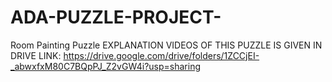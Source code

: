 # ADA-PUZZLE-PROJECT-
Room Painting Puzzle
EXPLANATION VIDEOS OF THIS PUZZLE IS GIVEN IN DRIVE LINK:
https://drive.google.com/drive/folders/1ZCCjEI-_abwxfxM80C7BQpPJ_Z2vGW4i?usp=sharing
